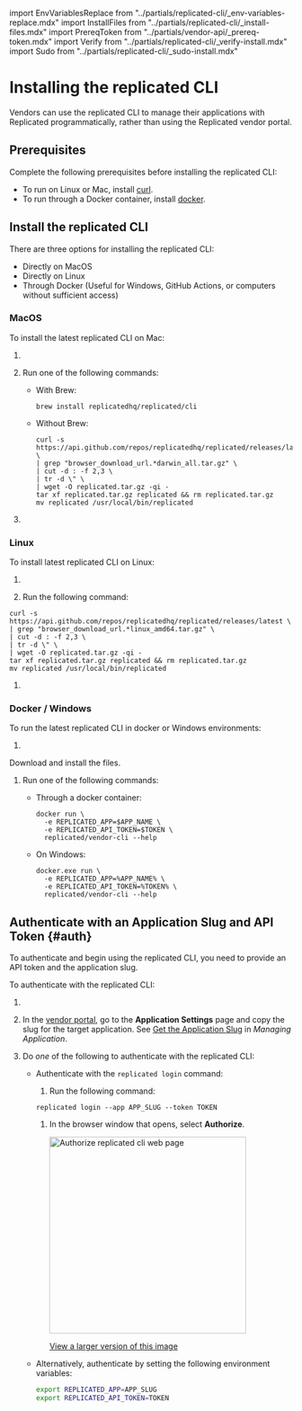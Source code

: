 import EnvVariablesReplace from "../partials/replicated-cli/_env-variables-replace.mdx"
import InstallFiles from "../partials/replicated-cli/_install-files.mdx"
import PrereqToken from "../partials/vendor-api/_prereq-token.mdx"
import Verify from "../partials/replicated-cli/_verify-install.mdx"
import Sudo from "../partials/replicated-cli/_sudo-install.mdx"

# Installing the replicated CLI

Vendors can use the replicated CLI to manage their applications with Replicated programmatically, rather than using the Replicated vendor portal.

## Prerequisites

Complete the following prerequisites before installing the replicated CLI:

- To run on Linux or Mac, install [curl](https://curl.haxx.se/).
- To run through a Docker container, install [docker](https://www.docker.com).

## Install the replicated CLI

There are three options for installing the replicated CLI: 

* Directly on MacOS
* Directly on Linux
* Through Docker (Useful for Windows, GitHub Actions, or computers without sufficient access)

### MacOS

To install the latest replicated CLI on Mac:

1. <InstallFiles/>

1. Run one of the following commands:

    - With Brew:

      ```shell
      brew install replicatedhq/replicated/cli
      ```

    - Without Brew:

      ```shell
      curl -s https://api.github.com/repos/replicatedhq/replicated/releases/latest \
      | grep "browser_download_url.*darwin_all.tar.gz" \
      | cut -d : -f 2,3 \
      | tr -d \" \
      | wget -O replicated.tar.gz -qi -
      tar xf replicated.tar.gz replicated && rm replicated.tar.gz
      mv replicated /usr/local/bin/replicated
      ```

      <Sudo/>

1. <Verify/> 

### Linux

To install latest replicated CLI on Linux:

1. <InstallFiles/>

1. Run the following command:

  ```shell
  curl -s https://api.github.com/repos/replicatedhq/replicated/releases/latest \
  | grep "browser_download_url.*linux_amd64.tar.gz" \
  | cut -d : -f 2,3 \
  | tr -d \" \
  | wget -O replicated.tar.gz -qi -
  tar xf replicated.tar.gz replicated && rm replicated.tar.gz
  mv replicated /usr/local/bin/replicated
  ```

  <Sudo/>

1. <Verify/>

### Docker / Windows

To run the latest replicated CLI in docker or Windows environments:

1. <InstallFiles/>

  Download and install the files.

1. Run one of the following commands:

    - Through a docker container:

      ```shell
      docker run \
        -e REPLICATED_APP=$APP_NAME \
        -e REPLICATED_API_TOKEN=$TOKEN \
        replicated/vendor-cli --help
      ```

      <!-- CHECK ACCURACY OF THESE COMMANDS -->

    - On Windows:

      ```dos
      docker.exe run \
        -e REPLICATED_APP=%APP_NAME% \
        -e REPLICATED_API_TOKEN=%TOKEN% \
        replicated/vendor-cli --help
      ```

## Authenticate with an Application Slug and API Token {#auth}

To authenticate and begin using the replicated CLI, you need to provide an API token and the application slug.

To authenticate with the replicated CLI:

1. <PrereqToken/>

1. In the [vendor portal](https://vendor.replicated.com), go to the **Application Settings** page and copy the slug for the target application. See [Get the Application Slug](/vendor/vendor-portal-manage-app#slug) in _Managing Application_.

1. Do _one_ of the following to authenticate with the replicated CLI:

   * Authenticate with the `replicated login` command:

     1. Run the following command:

      ```
      replicated login --app APP_SLUG --token TOKEN
      ```

      <EnvVariablesReplace/>

      1. In the browser window that opens, select **Authorize**.

         <img width="350" alt="Authorize replicated cli web page" src="/images/authorize-repl-cli.png"/>

         [View a larger version of this image](/images/authorize-repl-cli.png)

   * Alternatively, authenticate by setting the following environment variables:

      ```bash
      export REPLICATED_APP=APP_SLUG
      export REPLICATED_API_TOKEN=TOKEN
      ```

      <EnvVariablesReplace/>